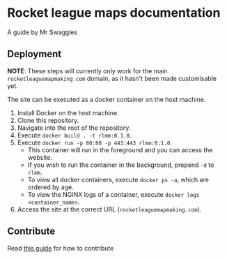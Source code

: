 # Rocket league maps documentation
A guide by Mr Swaggles

## Deployment
**NOTE**: These steps will currently only work for the main `rocketleaguemapmaking.com` domain, as it hasn't been made 
customisable yet.

The site can be executed as a docker container on the host machine.
1. Install Docker on the host machine.
2. Clone this repository.
3. Navigate into the root of the repository.
4. Execute `docker build . -t rlmm:0.1.0`.
5. Execute `docker run -p 80:80 -p 443:443 rlmm:0.1.0`. 
    - This container will run in the foreground and you can access the website.
    - If you wish to run the container in the background, prepend `-d` to `rlmm`.
    - To view all docker containers, execute `docker ps -a`, which are ordered by age.
    - To view the NGINX logs of a container, execute `docker logs <container_name>`.
6. Access the site at the correct URL (`rocketleaguemapmaking.com`).

## Contribute
Read [this guide](./docs/menu/contribute) for how to contribute
